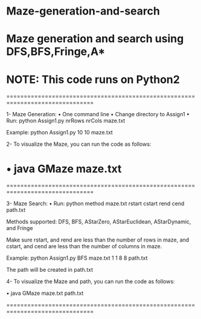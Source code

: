 # Maze-generation-and-search

Maze generation and search using DFS,BFS,Fringe,A*
================================
 NOTE: This code runs on Python2 
================================

===============================================================================

1- Maze Generation:
•	One command line
•	Change directory to Assign1
•	Run:		python Assign1.py nrRows nrCols maze.txt

Example:		python Assign1.py 10 10 maze.txt


2- To visualize the Maze, you can run the code as follows:

•	java GMaze maze.txt
===============================================================================

===============================================================================

3- Maze Search:
•	Run:		python method maze.txt rstart cstart rend cend path.txt

Methods supported: DFS, BFS, AStarZero, AStarEuclidean, AStarDynamic, and Fringe

Make sure rstart, and rend are less than the number of rows in maze,
and cstart, and cend are less than the number of columns in maze.

Example:		python Assign1.py BFS maze.txt 1 1 8 8 path.txt

The path will be created in path.txt


4- To visualize the Maze and path, you can run the code as follows:

•	java GMaze maze.txt path.txt

===============================================================================

